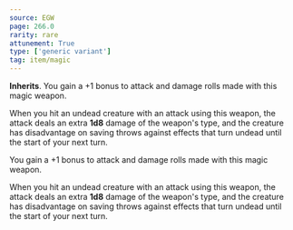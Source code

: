 ```yaml
---
source: EGW
page: 266.0
rarity: rare
attunement: True
type: ['generic variant']
tag: item/magic
---
```


**Inherits**. You gain a +1 bonus to attack and damage rolls made with this magic weapon.

When you hit an undead creature with an attack using this weapon, the attack deals an extra **1d8** damage of the weapon's type, and the creature has disadvantage on saving throws against effects that turn undead until the start of your next turn.


You gain a +1 bonus to attack and damage rolls made with this magic weapon.

When you hit an undead creature with an attack using this weapon, the attack deals an extra **1d8** damage of the weapon's type, and the creature has disadvantage on saving throws against effects that turn undead until the start of your next turn.


